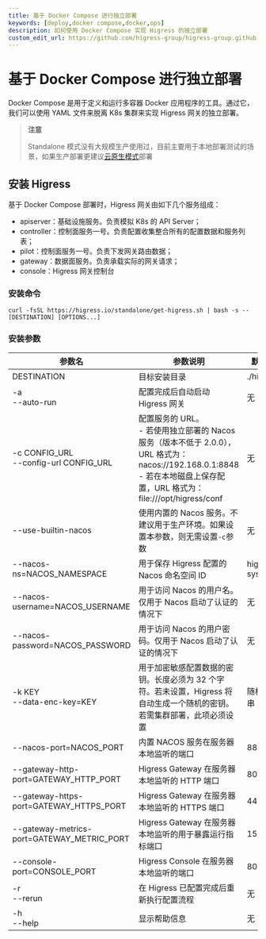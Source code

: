 ```yaml
---
title: 基于 Docker Compose 进行独立部署
keywords: [deploy,docker compose,docker,ops]
description: 如何使用 Docker Compose 实现 Higress 的独立部署
custom_edit_url: https://github.com/higress-group/higress-group.github.io/blob/main/i18n/zh-cn/docusaurus-plugin-content-docs/current/ops/deploy-by-docker-compose.md
---
```


# 基于 Docker Compose 进行独立部署

Docker Compose 是用于定义和运行多容器 Docker 应用程序的工具。通过它，我们可以使用 YAML 文件来脱离 K8s 集群来实现 Higress 网关的独立部署。

> **注意**
> 
> Standalone 模式没有大规模生产使用过，目前主要用于本地部署测试的场景，如果生产部署更建议[云原生模式](https://higress.io/zh-cn/docs/ops/deploy-by-helm)部署

## 安装 Higress

基于 Docker Compose 部署时，Higress 网关由如下几个服务组成：
- apiserver：基础设施服务。负责模拟 K8s 的 API Server；
- controller：控制面服务一号。负责配置收集整合所有的配置数据和服务列表；
- pilot：控制面服务一号。负责下发网关路由数据；
- gateway：数据面服务。负责承载实际的网关请求；
- console：Higress 网关控制台

### 安装命令

```shell
curl -fsSL https://higress.io/standalone/get-higress.sh | bash -s -- [DESTINATION] [OPTIONS...]
```

### 安装参数

|**参数名**                                                     |**参数说明**                                                                                                         |**默认值**           |
|--------------------------------------------------------|-------------------------------------------------------------------------------------------------------------|--------------|
|DESTINATION                                             |目标安装目录                                                                                                       |./higress     |
|-a<br/>--auto-run                                          |配置完成后自动启动 Higress 网关                                                                                         |无             |
|-c CONFIG_URL<br/>--config-url CONFIG_URL                  |配置服务的 URL。<br/>- 若使用独立部署的 Nacos 服务（版本不低于 2.0.0），URL 格式为：nacos://192.168.0.1:8848<br/>- 若在本地磁盘上保存配置，URL 格式为：file:///opt/higress/conf|无             |
|--use-builtin-nacos                                     |使用内置的 Nacos 服务。不建议用于生产环境。如果设置本参数，则无需设置`-c`参数                                                                 |无             |
|--nacos-ns=NACOS_NAMESPACE                              |用于保存 Higress 配置的 Nacos 命名空间 ID                                                                               |higress-system|
|--nacos-username=NACOS_USERNAME                         |用于访问 Nacos 的用户名。仅用于 Nacos 启动了认证的情况下                                                                          |无             |
|--nacos-password=NACOS_PASSWORD                         |用于访问 Nacos 的用户密码。仅用于 Nacos 启动了认证的情况下                                                                         |无             |
|-k KEY<br/>--data-enc-key=KEY                              |用于加密敏感配置数据的密钥。长度必须为 32 个字符。若未设置，Higress 将自动生成一个随机的密钥。若需集群部署，此项必须设置                                           |随机字符串         |
|--nacos-port=NACOS_PORT                                 |内置 NACOS 服务在服务器本地监听的端口                                                                                       |8848          |
|--gateway-http-port=GATEWAY_HTTP_PORT                   |Higress Gateway 在服务器本地监听的 HTTP 端口                                                                            |80            |
|--gateway-https-port=GATEWAY_HTTPS_PORT                 |Higress Gateway 在服务器本地监听的 HTTPS 端口                                                                           |443           |
|--gateway-metrics-port=GATEWAY_METRIC_PORT              |Higress Gateway 在服务器本地监听的用于暴露运行指标端口                                                                          |15020         |
|--console-port=CONSOLE_PORT                             |Higress Console 在服务器本地监听的端口                                                                                  |8080          |
|-r<br/>--rerun                                             |在 Higress 已配置完成后重新执行配置流程                                                                                     |无             |
|-h<br/>--help                                              |显示帮助信息                                                                                                       |无             |
